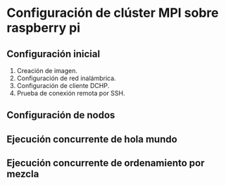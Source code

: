# Configuración de clúster MPI sobre raspberry pi

## Configuración inicial

1. Creación de imagen.
2. Configuración de red inalámbrica.
3. Configuración de cliente DCHP.
4. Prueba de conexión remota por SSH.

## Configuración de nodos


## Ejecución concurrente de hola mundo


## Ejecución concurrente de ordenamiento por mezcla

